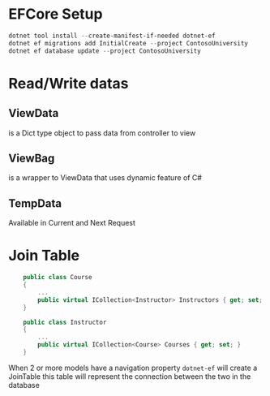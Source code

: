# EFCore Setup
```powershell
dotnet tool install --create-manifest-if-needed dotnet-ef
dotnet ef migrations add InitialCreate --project ContosoUniversity
dotnet ef database update --project ContosoUniversity
```

# Read/Write datas
## ViewData
is a Dict type object to pass data from controller to view
## ViewBag
is a wrapper to ViewData that uses dynamic feature of C#
## TempData
Available in Current and Next Request

# Join Table

```csharp
    public class Course
    {
		...
        public virtual ICollection<Instructor> Instructors { get; set; }
    }

    public class Instructor
    {
		...
        public virtual ICollection<Course> Courses { get; set; }
    }
```
When 2 or more models have a navigation property `dotnet-ef` will create a JoinTable this table will represent the connection between the two in the database
